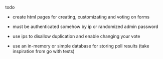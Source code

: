 todo

- create html pages for creating, customizating and voting on forms
- must be authenticated somehow by ip or randomized admin password
- use ips to disallow duplication and enable changing your vote

- use an in-memory or simple database for storing poll results (take inspiration from go with tests)

